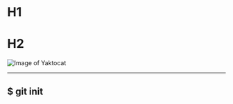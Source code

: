 # H1

# H2

![Image of Yaktocat](https://octodex.github.com/images/yaktocat.png)

---
$ git init
---
